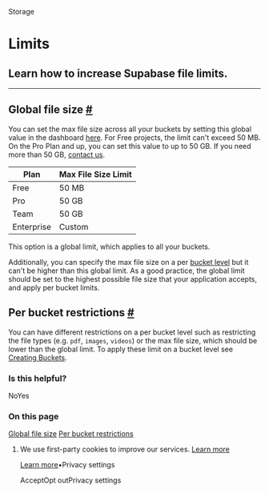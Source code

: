 Storage

# Limits

## Learn how to increase Supabase file limits.

* * *

## Global file size [\#](https://supabase.com/docs/guides/storage/uploads/file-limits\#global-file-size)

You can set the max file size across all your buckets by setting this global value in the dashboard [here](https://supabase.com/dashboard/project/_/settings/storage). For Free projects, the limit can't exceed 50 MB. On the Pro Plan and up, you can set this value to up to 50 GB. If you need more than 50 GB, [contact us](https://supabase.com/dashboard/support/new).

| Plan | Max File Size Limit |
| --- | --- |
| Free | 50 MB |
| Pro | 50 GB |
| Team | 50 GB |
| Enterprise | Custom |

This option is a global limit, which applies to all your buckets.

Additionally, you can specify the max file size on a per [bucket level](https://supabase.com/docs/guides/storage/buckets/creating-buckets#restricting-uploads) but it can't be higher than this global limit. As a good practice, the global limit should be set to the highest possible file size that your application accepts, and apply per bucket limits.

## Per bucket restrictions [\#](https://supabase.com/docs/guides/storage/uploads/file-limits\#per-bucket-restrictions)

You can have different restrictions on a per bucket level such as restricting the file types (e.g. `pdf`, `images`, `videos`) or the max file size, which should be lower than the global limit. To apply these limit on a bucket level see [Creating Buckets](https://supabase.com/docs/guides/storage/buckets/creating-buckets#restricting-uploads).

### Is this helpful?

NoYes

### On this page

[Global file size](https://supabase.com/docs/guides/storage/uploads/file-limits#global-file-size) [Per bucket restrictions](https://supabase.com/docs/guides/storage/uploads/file-limits#per-bucket-restrictions)

1. We use first-party cookies to improve our services. [Learn more](https://supabase.com/privacy#8-cookies-and-similar-technologies-used-on-our-european-services)



   [Learn more](https://supabase.com/privacy#8-cookies-and-similar-technologies-used-on-our-european-services)•Privacy settings





   AcceptOpt outPrivacy settings